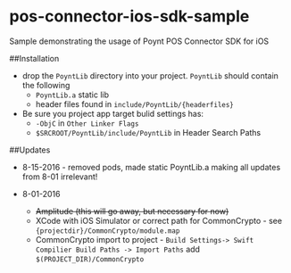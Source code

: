 # pos-connector-ios-sdk-sample
Sample demonstrating the usage of Poynt POS Connector SDK for iOS

##Installation
* drop the `PoyntLib` directory into your project. `PoyntLib` should contain the following
	* `PoyntLib.a` static lib
	* header files found in `include/PoyntLib/{headerfiles}`
* Be sure you project app target bulid settings has:	
	* `-ObjC` in `Other Linker Flags` 
	* `$SRCROOT/PoyntLib/include/PoyntLib` in Header Search Paths



##Updates

* 8-15-2016 - removed pods, made static PoyntLib.a making all updates from 8-01 irrelevant!

* 8-01-2016
	* <del>Amplitude (this will go away, but necessary for now)
	* XCode with iOS Simulator or correct path for CommonCrypto - see `{projectdir}/CommonCrypto/module.map`
	* CommonCrypto import to project - `Build Settings-> Swift Compilier Build Paths -> Import Paths` add `$(PROJECT_DIR)/CommonCrypto`


